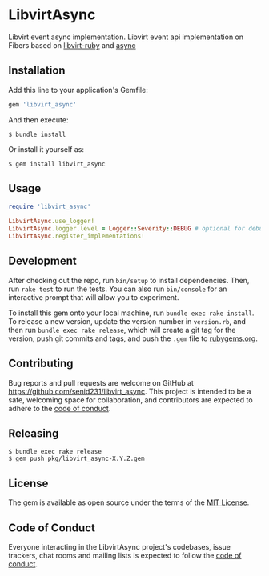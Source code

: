 # LibvirtAsync

Libvirt event async implementation.
Libvirt event api implementation on Fibers based on [libvirt-ruby](https://github.com/qwe/libvirt-ruby) and [async](https://github.com/socketry/async)

## Installation

Add this line to your application's Gemfile:

```ruby
gem 'libvirt_async'
```

And then execute:

    $ bundle install

Or install it yourself as:

    $ gem install libvirt_async

## Usage

```ruby
require 'libvirt_async'

LibvirtAsync.use_logger!
LibvirtAsync.logger.level = Logger::Severity::DEBUG # optional for debugging
LibvirtAsync.register_implementations!
```

## Development

After checking out the repo, run `bin/setup` to install dependencies. Then, run `rake test` to run the tests. 
You can also run `bin/console` for an interactive prompt that will allow you to experiment.

To install this gem onto your local machine, run `bundle exec rake install`. 
To release a new version, update the version number in `version.rb`, and then run `bundle exec rake release`, which will create a git tag for the version, push git commits and tags, and push the `.gem` file to [rubygems.org](https://rubygems.org).

## Contributing

Bug reports and pull requests are welcome on GitHub at https://github.com/senid231/libvirt_async. 
This project is intended to be a safe, welcoming space for collaboration, and contributors are expected to adhere to the [code of conduct](https://github.com/[USERNAME]/libvirt_async/blob/master/CODE_OF_CONDUCT.md).


## Releasing

    $ bundle exec rake release
    $ gem push pkg/libvirt_async-X.Y.Z.gem

## License

The gem is available as open source under the terms of the [MIT License](https://opensource.org/licenses/MIT).

## Code of Conduct

Everyone interacting in the LibvirtAsync project's codebases, issue trackers, chat rooms and mailing lists is expected to follow the [code of conduct](https://github.com/[USERNAME]/libvirt_async/blob/master/CODE_OF_CONDUCT.md).
